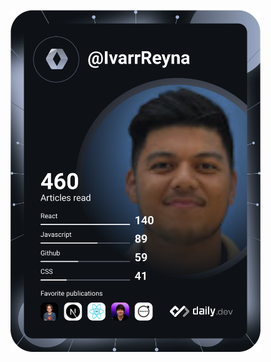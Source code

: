 <a href="https://app.daily.dev/IvarrReyna"><img src="https://github.com/ivarrreyna/ivarrreyna/blob/main/devcard.svg" width="400" alt="Ivarr Reyna's Dev Card"/></a>
